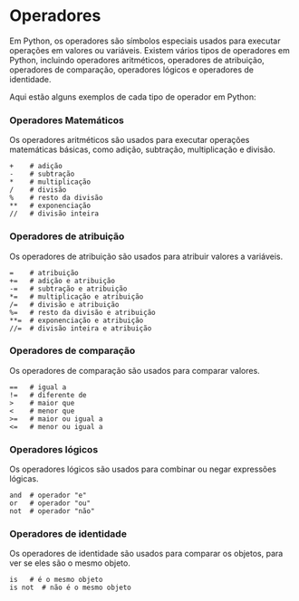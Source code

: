 # Operadores

Em Python, os operadores são símbolos especiais usados para executar operações em valores ou variáveis. Existem vários tipos de operadores em Python, incluindo operadores aritméticos, operadores de atribuição, operadores de comparação, operadores lógicos e operadores de identidade.

Aqui estão alguns exemplos de cada tipo de operador em Python:

### Operadores Matemáticos

Os operadores aritméticos são usados para executar operações matemáticas básicas, como adição, subtração, multiplicação e divisão.

```
+    # adição
-    # subtração
*    # multiplicação
/    # divisão
%    # resto da divisão
**   # exponenciação
//   # divisão inteira
```

### Operadores de atribuição

Os operadores de atribuição são usados para atribuir valores a variáveis.

```
=    # atribuição
+=   # adição e atribuição
-=   # subtração e atribuição
*=   # multiplicação e atribuição
/=   # divisão e atribuição
%=   # resto da divisão e atribuição
**=  # exponenciação e atribuição
//=  # divisão inteira e atribuição
```

### Operadores de comparação

Os operadores de comparação são usados para comparar valores.

```
==   # igual a
!=   # diferente de
>    # maior que
<    # menor que
>=   # maior ou igual a
<=   # menor ou igual a
```

### Operadores lógicos

Os operadores lógicos são usados para combinar ou negar expressões lógicas.

```
and  # operador "e"
or   # operador "ou"
not  # operador "não"
```

### Operadores de identidade

Os operadores de identidade são usados para comparar os objetos, para ver se eles são o mesmo objeto.

```
is   # é o mesmo objeto
is not  # não é o mesmo objeto
```